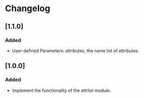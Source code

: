 # Changelog

## [1.1.0]

### Added

- User-defined Parameters: attributes, the name list of attributes.

## [1.0.0]

### Added

- Implement the functionality of the attrlist module.
